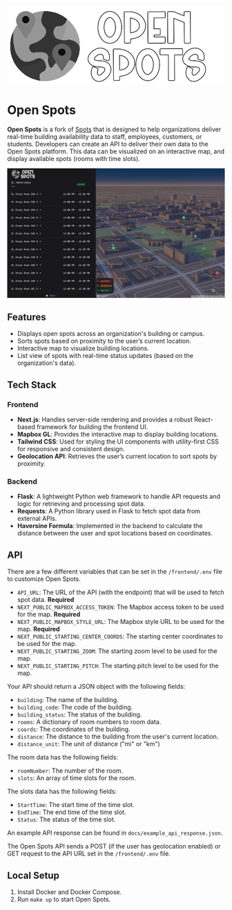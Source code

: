 <p align="center">
  <img src="https://github.com/jaypyles/open-spots/blob/master/frontend/public/logo.png?raw=true" alt="Open Spots Logo"/>
</p>


# Open Spots

**Open Spots** is a fork of [Spots](https://github.com/notAkki/spots) that is designed to help organizations deliver real-time building availability data to staff, employees, customers, or students. Developers can create an API to deliver their own data to the Open Spots platform. This data can be visualized on an interactive map, and display available spots (rooms with time slots).

![alt text](/docs/spots.png)

## Features

-   Displays open spots across an organization's building or campus.
-   Sorts spots based on proximity to the user’s current location.
-   Interactive map to visualize building locations.
-   List view of spots with real-time status updates (based on the organization's data).

## Tech Stack

### Frontend

-   **Next.js**: Handles server-side rendering and provides a robust React-based framework for building the frontend UI.
-   **Mapbox GL**: Provides the interactive map to display building locations.
-   **Tailwind CSS**: Used for styling the UI components with utility-first CSS for responsive and consistent design.
-   **Geolocation API**: Retrieves the user’s current location to sort spots by proximity.

### Backend

-   **Flask**: A lightweight Python web framework to handle API requests and logic for retrieving and processing spot data.
-   **Requests**: A Python library used in Flask to fetch spot data from external APIs.
-   **Haversine Formula**: Implemented in the backend to calculate the distance between the user and spot locations based on coordinates.


## API

There are a few different variables that can be set in the `/frontend/.env` file to customize Open Spots.

-   `API_URL`: The URL of the API (with the endpoint) that will be used to fetch spot data. **Required**
-   `NEXT_PUBLIC_MAPBOX_ACCESS_TOKEN`: The Mapbox access token to be used for the map. **Required**
-   `NEXT_PUBLIC_MAPBOX_STYLE_URL`: The Mapbox style URL to be used for the map. **Required**
-   `NEXT_PUBLIC_STARTING_CENTER_COORDS`: The starting center coordinates to be used for the map. 
-   `NEXT_PUBLIC_STARTING_ZOOM`: The starting zoom level to be used for the map. 
-   `NEXT_PUBLIC_STARTING_PITCH`: The starting pitch level to be used for the map.

Your API should return a JSON object with the following fields:

-   `building`: The name of the building.
-   `building_code`: The code of the building.
-   `building_status`: The status of the building.
-   `rooms`: A dictionary of room numbers to room data.
-   `coords`: The coordinates of the building.
-   `distance`: The distance to the building from the user's current location.
-   `distance_unit`: The unit of distance ("mi" or "km")

The room data has the following fields:

-   `roomNumber`: The number of the room.
-   `slots`: An array of time slots for the room.

The slots data has the following fields:

-   `StartTime`: The start time of the time slot.
-   `EndTime`: The end time of the time slot.
-   `Status`: The status of the time slot.  

An example API response can be found in `docs/example_api_response.json`.

The Open Spots API sends a POST (if the user has geolocation enabled) or GET request to the API URL set in the `/frontend/.env` file.

## Local Setup

1. Install Docker and Docker Compose.
2. Run `make up` to start Open Spots.

